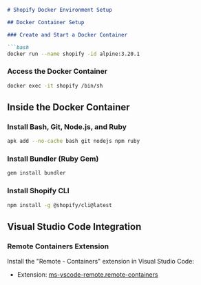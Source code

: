 ```markdown
# Shopify Docker Environment Setup

## Docker Container Setup

### Create and Start a Docker Container

```bash
docker run --name shopify -id alpine:3.20.1
```

### Access the Docker Container

```bash
docker exec -it shopify /bin/sh
```

## Inside the Docker Container

### Install Bash, Git, Node.js, and Ruby

```bash
apk add --no-cache bash git nodejs npm ruby
```

### Install Bundler (Ruby Gem)

```bash
gem install bundler
```

### Install Shopify CLI

```bash
npm install -g @shopify/cli@latest
```

## Visual Studio Code Integration

### Remote Containers Extension

Install the "Remote - Containers" extension in Visual Studio Code:

- Extension: [ms-vscode-remote.remote-containers](https://marketplace.visualstudio.com/items?itemName=ms-vscode-remote.remote-containers)
